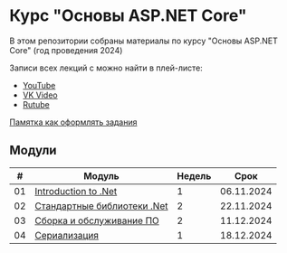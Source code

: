 # Курс "Основы ASP.NET Core"

В этом репозитории собраны материалы по курсу "Основы ASP.NET Core" (год проведения 2024)

Записи всех лекций с можно найти в плей-листе:
- [YouTube](https://www.youtube.com/playlist?list=PLEM3ZGqESlYR39lR6rj4y-suG-bMtUTSK)
- [VK Video](https://vk.com/video/playlist/871595788_2)
- [Rutube](https://rutube.ru/plst/660926)

[Памятка как оформлять задания](/docs/practices.md)


## Модули
|#|Модуль|Недель|Срок|
|--|--|--|--|
|01|[Introduction to .Net](/Modules/01.%20Introduction%20to%20.Net/index.md)| 1 |06.11.2024|
|02|[Стандартные библиотеки .Net](/Modules/02.%20Some%20standard%20libraries/index.md)| 2 |22.11.2024|
|03|[Сборка и обслуживание ПО](/Modules/03.%20Software%20build%20and%20maintenance/index.md)| 2 |11.12.2024|
|04|[Сериализация](/Modules/04.%20Serialization/index.md)| 1 |18.12.2024|